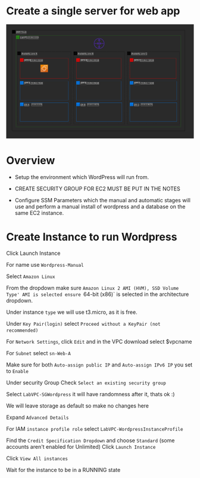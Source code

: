 # Create a single server for web app

![subnets](https://github.com/DanKolev/aws_wordpress_manual_build/blob/main/data/part_2_ec2/EC2.png)

# Overview

 - Setup the environment which WordPress will run from.

 - CREATE SECURITY GROUP FOR EC2 MUST BE PUT IN THE NOTES

 - Configure SSM Parameters which the manual and automatic stages will use and perform a manual install of wordpress and a database on the same EC2 instance.

 # Create Instance to run Wordpress

Click Launch Instance

For name use `Wordpress-Manual`

Select `Amazon Linux`

From the dropdown make sure `Amazon Linux 2 AMI (HVM), SSD Volume Type' AMI is selected ensure `64-bit (x86)` is selected in the architecture dropdown.

Under instance `type` we will use t3.micro, as it is free.

Under `Key Pair(login)` select `Proceed without a KeyPair (not recommended)`

For `Network Settings`, click `Edit` and in the VPC download select $vpcname

For `Subnet` select `sn-Web-A`

Make sure for both `Auto-assign public IP` and `Auto-assign IPv6 IP` you set to `Enable`

Under security Group Check `Select an existing security group`

Select `LabVPC-SGWordpress` it will have randomness after it, thats ok :)

We will leave storage as default so make no changes here

Expand `Advanced Details`

For IAM `instance profile role` select `LabVPC-WordpressInstanceProfile`

Find the `Credit Specification Dropdown` and choose `Standard` (some accounts aren't enabled for Unlimited) Click `Launch Instance`

Click `View All instances`

Wait for the instance to be in a RUNNING state



